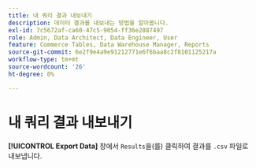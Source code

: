 ```yaml
---
title: 내 쿼리 결과 내보내기
description: 데이터 결과를 내보내는 방법을 알아봅니다.
exl-id: 7c5672af-ca60-47c5-9054-ff36e2887497
role: Admin, Data Architect, Data Engineer, User
feature: Commerce Tables, Data Warehouse Manager, Reports
source-git-commit: 6e2f9e4a9e91212771e6f6baa8c2f8101125217a
workflow-type: tm+mt
source-wordcount: '26'
ht-degree: 0%

---
```


# 내 쿼리 결과 내보내기

**[!UICONTROL Export Data]** 창에서 `Results`을(를) 클릭하여 결과를 `.csv` 파일로 내보냅니다.
